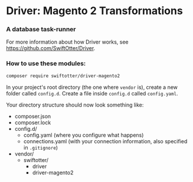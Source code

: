 # Driver: Magento 2 Transformations
### A database task-runner

For more information about how Driver works, see https://github.com/SwiftOtter/Driver.

### How to use these modules:

```bash
composer require swiftotter/driver-magento2
```

In your project's root directory (the one where `vendor` is), create a new
folder called `config.d`. Create a file inside `config.d` called `config.yaml`.

Your directory structure should now look something like:

* composer.json
* composer.lock
* config.d/
    * config.yaml (where you configure what happens)
    * connections.yaml (with your connection information, also specified in `.gitignore`)
* vendor/
    * swiftotter/
        * driver
        * driver-magento2